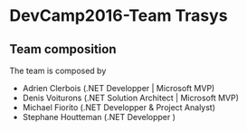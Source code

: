 # DevCamp2016-Team Trasys 

## Team composition

The team is composed by 

* Adrien Clerbois (.NET Developper | Microsoft MVP) 
* Denis Voiturons (.NET Solution Architect | Microsoft MVP)
* Michael Fiorito (.NET Developper & Project Analyst)
* Stephane Houtteman (.NET Developper )
